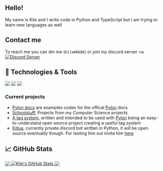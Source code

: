 ## Hello!
My name is Kile and I write code in Python and TypeScript but I am trying to learn new languages as well

## Contact me
To reach me you can dm me (`Kile#0606`) or join my discord server 
<a [![Discord Server](https://img.shields.io/discord/691713541262147687.svg?label=Discord&logo=discord&logoColor=ffffff&color=7389D8&labelColor=6A7EC2&style=for-the-badge)](https://discord.gg/8hPrwAH)
</a>

## 🔧 Technologies & Tools
![](https://img.shields.io/badge/OS-Linux-informational?style=flat&logo=linux&logoColor=white&color=2bbc8a)
![](https://img.shields.io/badge/Code-Python-informational?style=flat&logo=python&logoColor=white&color=2bbc8a)
![](https://img.shields.io/badge/Code-JavaScript-informational?style=flat&logo=javascript&logoColor=white&color=2bbc8a)

### Current projects
* [Pylon docs](https://github.com/Kile/Pylondocs) are examples codes for the offical [Pylon](https://pylon.bot) docs
* [Schoolstuff](https://github.com/Kile/Schoolstuff), Projects from my Computer Science projects
* [A tag system](https://github.com/Kile/tags), written and intended to be used with [Pylon](https://pylon.bot) being an easy-to-understand open source project creating a useful tag system
* [Killua](https://github.com/Kile/killua), currently private discord bot written in Python, it will be open source eventually though. For testing him out invite him [here](https://discord.com/oauth2/authorize?client_id=756206646396452975&scope=bot&permissions=1574431991)

## &#x1f4c8; GitHub Stats

<a href="https://github.com/Kile/introduction">
  <img align="center" src="https://github-readme-stats.vercel.app/api/top-langs/?username=Kile&title_color=ffffff&text_color=c9cacc&icon_color=2bbc8a&bg_color=1d1f21" />
</a>
<a href="https://github.com/Kile/introduction">
  <img align="center" src="https://github-readme-stats.vercel.app/api?username=Kile&show_icons=true&line_height=27&count_private=true&title_color=ffffff&text_color=c9cacc&icon_color=2bbc8a&bg_color=1d1f21" alt="Kile's GitHub Stats" />
</a>
<a href="https://github.com/Kile/Pylondocs">
  <img align="center" src="https://github-readme-stats.vercel.app/api/pin/?username=Kile&repo=Pylondocs&title_color=ffffff&text_color=c9cacc&icon_color=2bbc8a&bg_color=1d1f21" />
</a>    

